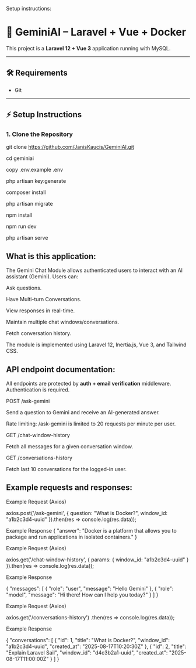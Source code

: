 Setup instructions:
# 🚀 GeminiAI – Laravel + Vue + Docker

This project is a **Laravel 12 + Vue 3** application running with MySQL.

---

## 🛠 Requirements
- Git

---

## ⚡ Setup Instructions

### 1. Clone the Repository

git clone https://github.com/JanisKaucis/GeminiAI.git

cd geminiai

copy .env.example .env

php artisan key:generate

composer install

php artisan migrate

npm install

npm run dev

php artisan serve



## What is this application:

The Gemini Chat Module allows authenticated users to interact with an AI assistant (Gemini). Users can:

Ask questions.

Have Multi-turn Conversations.

View responses in real-time.

Maintain multiple chat windows/conversations.

Fetch conversation history.

The module is implemented using Laravel 12, Inertia.js, Vue 3, and Tailwind CSS.

## API endpoint documentation:

All endpoints are protected by **auth + email verification** middleware.  
Authentication is required.

POST /ask-gemini  

Send a question to Gemini and receive an AI-generated answer.  

Rate limiting: /ask-gemini is limited to 20 requests per minute per user.

GET /chat-window-history

Fetch all messages for a given conversation window.

GET /conversations-history

Fetch last 10 conversations for the logged-in user.


## Example requests and responses:

Example Request (Axios)

axios.post('/ask-gemini', {
  question: "What is Docker?",
  window_id: "a1b2c3d4-uuid"
}).then(res => console.log(res.data));

Example Response
{
  "answer": "Docker is a platform that allows you to package and run applications in isolated containers."
}

Example Request (Axios)

axios.get('/chat-window-history', {
  params: { window_id: "a1b2c3d4-uuid" }
}).then(res => console.log(res.data));

Example Response

{
  "messages": [
    {
      "role": "user",
      "message": "Hello Gemini"
    },
    {
      "role": "model",
      "message": "Hi there! How can I help you today?"
    }
  ]
}

Example Request (Axios)

axios.get('/conversations-history')
  .then(res => console.log(res.data));

Example Response

{
  "conversations": [
    {
      "id": 1,
      "title": "What is Docker?",
      "window_id": "a1b2c3d4-uuid",
      "created_at": "2025-08-17T10:20:30Z"
    },
    {
      "id": 2,
      "title": "Explain Laravel Sail",
      "window_id": "d4c3b2a1-uuid",
      "created_at": "2025-08-17T11:00:00Z"
    }
  ]
}
